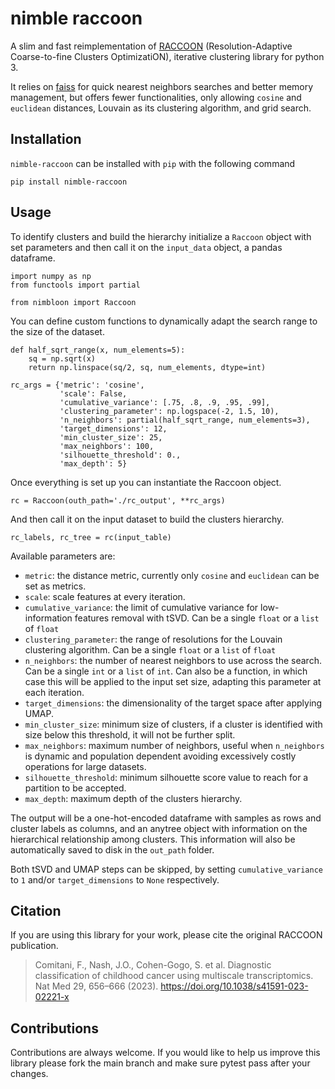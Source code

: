 
# nimble raccoon 

A slim and fast reimplementation of [RACCOON](https://github.com/shlienlab/raccoon) 
(Resolution-Adaptive Coarse-to-fine Clusters OptimizatiON), iterative clustering library for python 3.

<!-- 
<img src="docs/figs/sps_logo.png" width=400, padding=100>
[![DOI](https://zenodo.org/badge/91130860.svg)](https://zenodo.org/badge/latestdoi/91130860)
[![PyPI version](https://badge.fury.io/py/simpsom.svg)](https://badge.fury.io/py/simpsom)
[![Documentation Status](https://readthedocs.org/projects/simpsom/badge/?version=latest)](https://simpsom.readthedocs.io/en/latest/?badge=latest)
![example workflow](https://github.com/fcomitani/simpsom/actions/workflows/pytest.yml/badge.svg)
[![codecov](https://codecov.io/gh/fcomitani/simpsom/branch/main/graph/badge.svg?token=2OHOCO0O4I)](https://codecov.io/gh/fcomitani/simpsom) 
-->

It relies on [faiss](https://github.com/facebookresearch/faiss) for quick nearest neighbors searches and better memory management,
but offers fewer functionalities, only allowing `cosine` and `euclidean` distances, Louvain as its clustering algorithm, and grid search.

## Installation

`nimble-raccoon` can be installed with `pip` with the following command

    pip install nimble-raccoon 
    
 <!-- For the GPU-enable version, clone this repo and install add the `-gpu` flag -->

## Usage

To identify clusters and build the hierarchy initialize a `Raccoon` object
with set parameters and then call it on the `input_data` object, a pandas dataframe.
    
    import numpy as np
    from functools import partial

    from nimbloon import Raccoon

You can define custom functions to dynamically adapt the search range
to the size of the dataset.

    def half_sqrt_range(x, num_elements=5):
        sq = np.sqrt(x)
        return np.linspace(sq/2, sq, num_elements, dtype=int)

    rc_args = {'metric': 'cosine',
               'scale': False,
               'cumulative_variance': [.75, .8, .9, .95, .99],
               'clustering_parameter': np.logspace(-2, 1.5, 10),
               'n_neighbors': partial(half_sqrt_range, num_elements=3),
               'target_dimensions': 12,
               'min_cluster_size': 25,
               'max_neighbors': 100,
               'silhouette_threshold': 0.,
               'max_depth': 5}

Once everything is set up you can instantiate the Raccoon object.

`rc = Raccoon(outh_path='./rc_output', **rc_args)`

And then call it on the input dataset to build the clusters hierarchy.

`rc_labels, rc_tree = rc(input_table)`

Available parameters are:

- `metric`: the distance metric, currently only `cosine` and `euclidean` can be set as metrics.
- `scale`:  scale features at every iteration.
- `cumulative_variance`: the limit of cumulative variance for low-information
    features removal with tSVD. Can be a single `float` or a `list` of `float`
- `clustering_parameter`: the range of resolutions for the Louvain clustering 
    algorithm. Can be a single `float` or a `list` of `float`
- `n_neighbors`: the number of nearest neighbors to use across the search.
    Can be a single `int` or a `list` of `int`. Can also be a function, in which case this will be applied to the input set size,
    adapting this parameter at each iteration.
- `target_dimensions`: the dimensionality of the target space after 
    applying UMAP.
- `min_cluster_size`: minimum size of clusters, if a cluster is identified
    with size below this threshold, it will not be further split.
- `max_neighbors`: maximum number of neighbors, useful when `n_neighbors` is
    dynamic and population dependent avoiding excessively costly operations for large datasets.
- `silhouette_threshold`: minimum silhouette score value to reach for a 
    partition to be accepted.
- `max_depth`: maximum depth of the clusters hierarchy.

The output will be a one-hot-encoded dataframe with samples as rows and cluster labels as columns, and an anytree object with information on the
hierarchical relationship among clusters.
This information will also be automatically saved to disk in the `out_path` folder.

Both tSVD and UMAP steps can be skipped, by setting `cumulative_variance` to `1` and/or `target_dimensions` to `None` respectively.

## Citation

If you are using this library for your work, please cite the original RACCOON publication.

> Comitani, F., Nash, J.O., Cohen-Gogo, S. et al. Diagnostic classification of childhood cancer using multiscale transcriptomics. Nat Med 29, 656–666 (2023). https://doi.org/10.1038/s41591-023-02221-x

## Contributions

Contributions are always welcome. If you would like to help us improve this library please fork the main branch and make sure pytest pass after your changes. 
